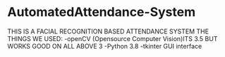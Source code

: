 # AutomatedAttendance-System
 THIS IS A FACIAL RECOGNITION BASED ATTENDANCE SYSTEM THE THINGS WE USED: -openCV (Opensource Computer Vision)ITS 3.5 BUT WORKS GOOD ON ALL ABOVE 3 -Python 3.8 -tkinter GUI interface
